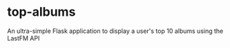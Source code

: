 top-albums
==========

An ultra-simple Flask application to display a user's top 10 albums using the LastFM API
